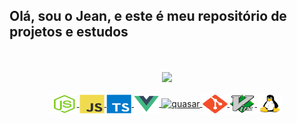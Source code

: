 <h2>Olá, sou o Jean, e este é meu repositório de projetos e estudos</h2>
<br>
<br>
<div align="center">
  <a href="https://github.com/JeanOmeg">

  <img height="180em" src="https://github-readme-stats.vercel.app/api/top-langs/?username=JeanOmeg&layout=compact&langs_count=7&theme=dark"/>
</div>

<div align="center" valign="top"><br>
  
  <img align="center" alt="nodejs" height="30" width="40" src="https://raw.githubusercontent.com/devicons/devicon/master/icons/nodejs/nodejs-original.svg">

  <img align="center" alt="js" height="30" width="40" src="https://raw.githubusercontent.com/devicons/devicon/master/icons/javascript/javascript-original.svg">

  <img align="center" alt="ts" height="30" width="40" src="https://raw.githubusercontent.com/devicons/devicon/master/icons/typescript/typescript-plain.svg">

  <img align="center" alt="vue" height="30" width="40" src="https://raw.githubusercontent.com/devicons/devicon/master/icons/vuejs/vuejs-original.svg">

  <img align="center" alt="quasar" height="30" width="40" src="https://icon.icepanel.io/Technology/svg/Quasar.svg">
  
  <img align="center" alt="git" height="30" width="40" src="https://raw.githubusercontent.com/devicons/devicon/master/icons/git/git-original.svg">

  <img align="center" alt="vim" height="30" width="40" src="https://raw.githubusercontent.com/devicons/devicon/master/icons/vim/vim-original.svg">

  <img align="center" alt="linux" height="30" width="40" src="https://raw.githubusercontent.com/devicons/devicon/master/icons/linux/linux-original.svg">

</div><br>

